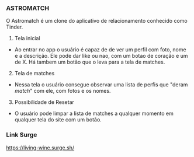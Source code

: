 ### ASTROMATCH

O Astromatch é um clone do aplicativo de relacionamento conhecido como Tinder.

1.  Tela inicial
- Ao entrar no app o usuário é capaz de de ver um perfil com foto, nome e a descrição. Ele pode dar like ou nao, com um botao de coração e um de X. Há tambem um botão que o leva para a tela de matches.

2. Tela de matches
- Nessa tela o usuário consegue observar uma lista de perfis que "deram *match*" com ele, com fotos e os nomes. 

3. Possibilidade de Resetar
- O usuário pode limpar a lista de matches a qualquer momento em qualquer tela do site com um botão.

### Link Surge 
https://living-wine.surge.sh/
